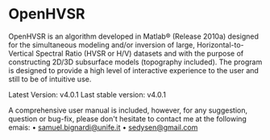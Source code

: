 # OpenHVSR
OpenHVSR is an algorithm developed in Matlab® (Release 2010a) designed for the simultaneous modeling and/or inversion of large, Horizontal-to-Vertical Spectral Ratio (HVSR or H/V) datasets and with the purpose of constructing 2D/3D subsurface models (topography included). The program is designed to provide a high level of interactive experience to the user and still to be of intuitive use.

Latest Version:      v4.0.1
Last stable version: v4.0.1

A comprehensive user manual is included,
however, for any suggestion, question or bug-fix, please don't hesitate to contact me at the following emais:
• samuel.bignardi@unife.it
• sedysen@gmail.com
